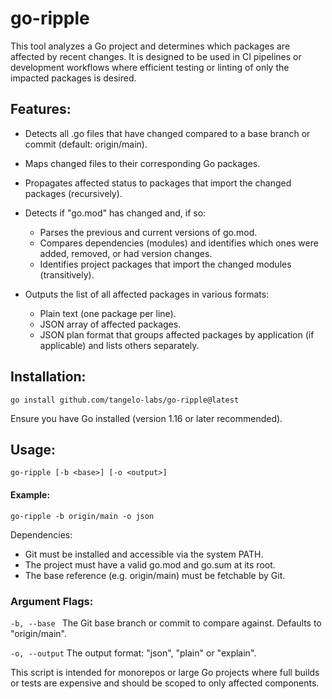 # go-ripple
 This tool analyzes a Go project and determines which packages are affected by recent changes.
 It is designed to be used in CI pipelines or development workflows where efficient testing or linting
 of only the impacted packages is desired.

 ## Features:

 - Detects all .go files that have changed compared to a base branch or commit (default: origin/main).
 - Maps changed files to their corresponding Go packages.
 - Propagates affected status to packages that import the changed packages (recursively).
 - Detects if "go.mod" has changed and, if so:
   - Parses the previous and current versions of go.mod.
   - Compares dependencies (modules) and identifies which ones were added, removed, or had version changes.
   - Identifies project packages that import the changed modules (transitively).

 - Outputs the list of all affected packages in various formats:
   - Plain text (one package per line).
   - JSON array of affected packages.
   - JSON plan format that groups affected packages by application (if applicable) and lists others separately.
 ## Installation:

    go install github.com/tangelo-labs/go-ripple@latest

 Ensure you have Go installed (version 1.16 or later recommended).
 ## Usage:

	go-ripple [-b <base>] [-o <output>]

 #### Example:

    go-ripple -b origin/main -o json

 Dependencies:

 - Git must be installed and accessible via the system PATH.
 - The project must have a valid go.mod and go.sum at its root.
 - The base reference (e.g. origin/main) must be fetchable by Git.

 ### Argument Flags:

 `-b, --base `  The Git base branch or commit to compare against. Defaults to "origin/main".

 `-o, --output` The output format: "json", "plain" or "explain".
 
This script is intended for monorepos or large Go projects where full builds or tests
 are expensive and should be scoped to only affected components.